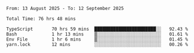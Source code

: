 <!--START_SECTION:waka-->

```abap
From: 13 August 2025 - To: 12 September 2025

Total Time: 76 hrs 48 mins

TypeScript       70 hrs 59 mins  ███████████████████████░░   92.43 %
Bash             1 hr 13 mins    ▒░░░░░░░░░░░░░░░░░░░░░░░░   01.61 %
Env File         1 hr 6 mins     ▒░░░░░░░░░░░░░░░░░░░░░░░░   01.45 %
yarn.lock        12 mins         ░░░░░░░░░░░░░░░░░░░░░░░░░   00.26 %
```

<!--END_SECTION:waka-->
